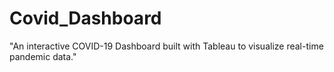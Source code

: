 # Covid_Dashboard
"An interactive COVID-19 Dashboard built with Tableau to visualize real-time pandemic data."
